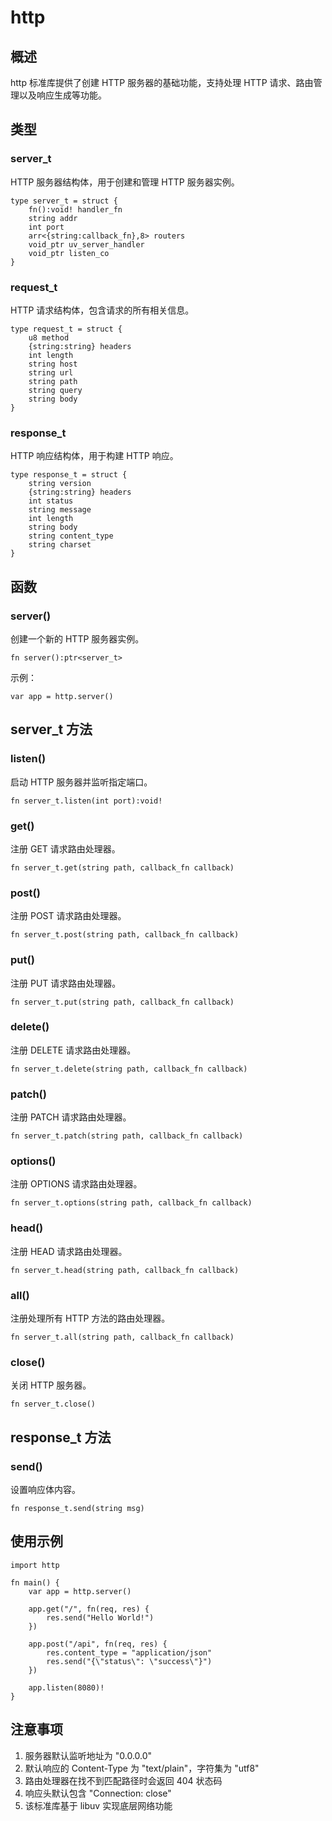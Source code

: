 # http

## 概述
http 标准库提供了创建 HTTP 服务器的基础功能，支持处理 HTTP 请求、路由管理以及响应生成等功能。

## 类型

### server_t
HTTP 服务器结构体，用于创建和管理 HTTP 服务器实例。

```nature
type server_t = struct {
    fn():void! handler_fn
    string addr
    int port
    arr<{string:callback_fn},8> routers
    void_ptr uv_server_handler
    void_ptr listen_co
}
```

### request_t
HTTP 请求结构体，包含请求的所有相关信息。

```nature
type request_t = struct {
    u8 method
    {string:string} headers
    int length
    string host
    string url
    string path
    string query
    string body
}
```

### response_t
HTTP 响应结构体，用于构建 HTTP 响应。

```nature
type response_t = struct {
    string version
    {string:string} headers
    int status
    string message
    int length
    string body
    string content_type
    string charset
}
```

## 函数

### server()
创建一个新的 HTTP 服务器实例。

```nature
fn server():ptr<server_t>
```

示例：
```nature
var app = http.server()
```

## server_t 方法

### listen()
启动 HTTP 服务器并监听指定端口。

```nature
fn server_t.listen(int port):void!
```

### get()
注册 GET 请求路由处理器。

```nature
fn server_t.get(string path, callback_fn callback)
```

### post()
注册 POST 请求路由处理器。

```nature
fn server_t.post(string path, callback_fn callback)
```

### put()
注册 PUT 请求路由处理器。

```nature
fn server_t.put(string path, callback_fn callback)
```

### delete()
注册 DELETE 请求路由处理器。

```nature
fn server_t.delete(string path, callback_fn callback)
```

### patch()
注册 PATCH 请求路由处理器。

```nature
fn server_t.patch(string path, callback_fn callback)
```

### options()
注册 OPTIONS 请求路由处理器。

```nature
fn server_t.options(string path, callback_fn callback)
```

### head()
注册 HEAD 请求路由处理器。

```nature
fn server_t.head(string path, callback_fn callback)
```

### all()
注册处理所有 HTTP 方法的路由处理器。

```nature
fn server_t.all(string path, callback_fn callback)
```

### close()
关闭 HTTP 服务器。

```nature
fn server_t.close()
```

## response_t 方法

### send()
设置响应体内容。

```nature
fn response_t.send(string msg)
```

## 使用示例

```nature
import http

fn main() {
    var app = http.server()
    
    app.get("/", fn(req, res) {
        res.send("Hello World!")
    })
    
    app.post("/api", fn(req, res) {
        res.content_type = "application/json"
        res.send("{\"status\": \"success\"}")
    })
    
    app.listen(8080)!
}
```

## 注意事项
1. 服务器默认监听地址为 "0.0.0.0"
2. 默认响应的 Content-Type 为 "text/plain"，字符集为 "utf8"
3. 路由处理器在找不到匹配路径时会返回 404 状态码
4. 响应头默认包含 "Connection: close"
5. 该标准库基于 libuv 实现底层网络功能
